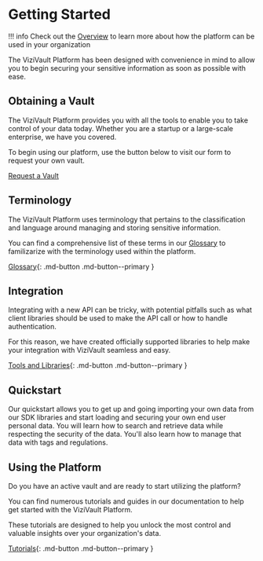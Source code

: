 # Getting Started
!!! info
    Check out the [Overview](index.md) to learn more about how the platform can be used in your organization

The ViziVault Platform has been designed with convenience in mind to allow you to begin securing your sensitive information as soon as possible with ease.

## Obtaining a Vault
The ViziVault Platform provides you with all the tools to enable you to take control of your data today. Whether you are a startup or a large-scale enterprise, we have you covered.

To begin using our platform, use the button below to visit our form to request your own vault.

<a class="md-button md-button--primary" href="https://anontech.io/contact-us" target="_blank">Request a Vault</a>

## Terminology

The ViziVault Platform uses terminology that pertains to the classification and language around managing and storing sensitive information.

You can find a comprehensive list of these terms in our [Glossary](/glossary/attribute) to familizarize with the terminology used within the platform.

[Glossary](/glossary/attribute){: .md-button .md-button--primary }

## Integration

Integrating with a new API can be tricky, with potential pitfalls such as what client libraries should be used to make the API call or how to handle authentication.

For this reason, we have created officially supported libraries to help make your integration with ViziVault seamless and easy.

[Tools and Libraries](/libraries){: .md-button .md-button--primary }

## Quickstart

Our quickstart allows you to get up and going importing your own data from our SDK libraries and start loading and securing your own end user personal data. You will learn how to search and retrieve data while respecting the security of the data. You'll also learn how to manage that data with tags and regulations.



## Using the Platform

Do you have an active vault and are ready to start utilizing the platform?

You can find numerous tutorials and guides in our documentation to help get started with the ViziVault Platform.

These tutorials are designed to help you unlock the most control and valuable insights over your organization's data.

[Tutorials](/tutorials/attribute-schemas){: .md-button .md-button--primary }
